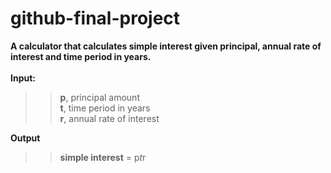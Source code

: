 # github-final-project

**A calculator that calculates simple interest given principal, annual rate of interest and time period in years.**\
\
**Input:**
>>**p**, principal amount\
**t**, time period in years\
**r**, annual rate of interest

**Output**
>>**simple interest** = p*t*r
